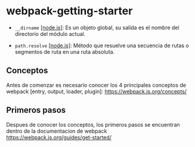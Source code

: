 # webpack-getting-starter

* ```__dirname``` [[node.js]](https://nodejs.org/docs/latest/api/globals.html#globals_dirname): Es un objeto global, su salida es el nombre del directorio del módulo actual.

* ```path.resolve``` [[node.js]](https://nodejs.org/docs/latest/api/path.html#path_path_resolve_paths): Método que resuelve una secuencia de rutas o segmentos de ruta en una ruta absoluta.

## Conceptos
Antes de comenzar es necesario conocer los 4 principales conceptos de webpack [entry, output, loader, plugin]: https://webpack.js.org/concepts/

## Primeros pasos
Despues de conocer los conceptos, los primeros pasos se encuentran dentro de la documentacion de webpack https://webpack.js.org/guides/get-started/
